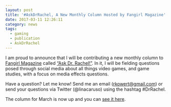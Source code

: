 ```yaml
---
layout: post
title: '#AskDrRachel, A New Monthly Column Hosted by Fangirl Magazine'
date: 2017-03-11 12:26:11
category: news
tags:
  - gaming
  - publication
  - AskDrRachel
---
```


I am proud to announce that I will be contributing a new monthly column to [Fangirl Magazine](http://www.fangirlthemag.com/) called [“Ask Dr. Rachel!”](http://www.fangirlthemag.com/2017/03/ask-dr-rachel-stereotypes-about-gamers-are-quick-to-form-and-slow-to-change/). In it, I will be fielding questions posed through social media about all things video games, and game studies, with a focus on media effects questions.

Have a question? Let me know! Send me an email (rkowert@gmail.com) or send your questions via Twitter (@linacaruso) using the hashtag #DrRachel.

The column for March is now up and you can [see it here](http://www.fangirlthemag.com/2017/03/ask-dr-rachel-stereotypes-about-gamers-are-quick-to-form-and-slow-to-change/).
